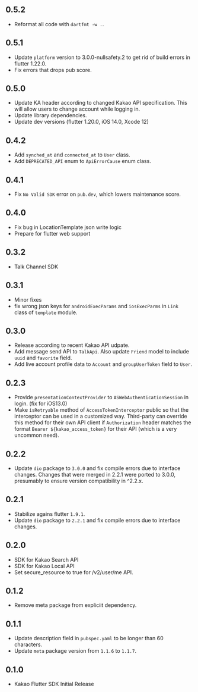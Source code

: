 ## 0.5.2
- Reformat all code with `dartfmt -w .`.

## 0.5.1

- Update `platform` version to 3.0.0-nullsafety.2 to get rid of build errors in flutter 1.22.0.
- Fix errors that drops pub score.

## 0.5.0

- Update KA header according to changed Kakao API specification. This will allow users to change account while logging in.
- Update library dependencies.
- Update dev versions (flutter 1.20.0, iOS 14.0, Xcode 12) 

## 0.4.2

- Add `synched_at` and `connected_at` to `User` class.
- Add `DEPRECATED_API` enum to `ApiErrorCause` enum class.

## 0.4.1

- Fix `No Valid SDK` error on `pub.dev`, which lowers maintenance score.

## 0.4.0

- Fix bug in LocationTemplate json write logic
- Prepare for flutter web support

## 0.3.2

- Talk Channel SDK

## 0.3.1

- Minor fixes
- fix wrong json keys for `androidExecParams` and `iosExecParms` in `Link` class of `template` module.

## 0.3.0

- Release according to recent Kakao API udpate.
- Add message send API to `TalkApi`. Also update `Friend` model to include `uuid` and `favorite` field.
- Add live account profile data to `Account` and `groupUserToken` field to `User`.

## 0.2.3

- Provide `presentationContextProvider` to `ASWebAuthenticationSession` in login. (fix for iOS13.0)
- Make `isRetryable` method of `AccessTokenInterceptor` public so that the interceptor can be used in a customized way. Third-party can override this method for their own API client if `Authorization` header matches the format `Bearer ${kakao_access_token}` for their API (which is a very uncommon need).

## 0.2.2

- Update `dio` package to `3.0.0` and fix compile errors due to interface changes. Changes that were merged in 2.2.1 were ported to 3.0.0, presumably to ensure version compatibility in ^2.2.x.

## 0.2.1

- Stabilize agains flutter `1.9.1`.
- Update `dio` package to `2.2.1` and fix compile errors due to interface changes.

## 0.2.0

- SDK for Kakao Search API
- SDK for Kakao Local API
- Set secure_resource to true for /v2/user/me API.

## 0.1.2

- Remove meta package from expliciit dependency.

## 0.1.1

- Update description field in `pubspec.yaml` to be longer than 60 characters.
- Update `meta` package version from `1.1.6` to `1.1.7`.

## 0.1.0

- Kakao Flutter SDK Initial Release
